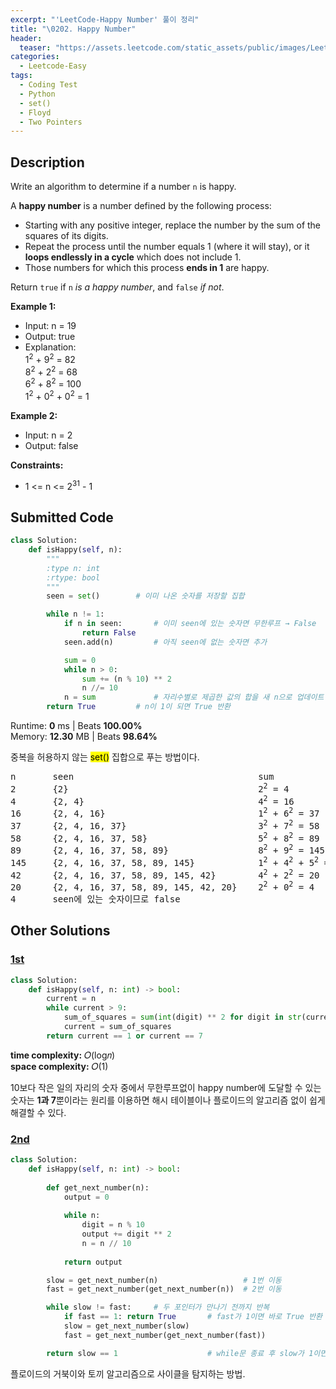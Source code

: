 ```yaml
---
excerpt: "'LeetCode-Happy Number' 풀이 정리"
title: "\0202. Happy Number"
header:
  teaser: "https://assets.leetcode.com/static_assets/public/images/LeetCode_Sharing.png"
categories:
  - Leetcode-Easy
tags:
  - Coding Test
  - Python
  - set()
  - Floyd
  - Two Pointers
---
```


## <i class="fa-solid fa-file-lines"></i> Description

Write an algorithm to determine if a number `n` is happy.

A **happy number** is a number defined by the following process:

- Starting with any positive integer, replace the number by the sum of the squares of its digits.
- Repeat the process until the number equals 1 (where it will stay), or it **loops endlessly in a cycle** which does not include 1.
- Those numbers for which this process **ends in 1** are happy.

Return `true` if `n` *is a happy number*, and `false` *if not*.

**Example 1:**

- Input: n = 19
- Output: true
- Explanation:   
1<sup>2</sup> + 9<sup>2</sup> = 82   
8<sup>2</sup> + 2<sup>2</sup> = 68   
6<sup>2</sup> + 8<sup>2</sup> = 100   
1<sup>2</sup> + 0<sup>2</sup> + 0<sup>2</sup> = 1   

**Example 2:**

- Input: n = 2
- Output: false

**Constraints:**

- 1 <= n <= 2<sup>31</sup> - 1

## <i class="fa-solid fa-cloud-arrow-up"></i> Submitted Code

```python
class Solution:
    def isHappy(self, n):
        """
        :type n: int
        :rtype: bool
        """
        seen = set()        # 이미 나온 숫자를 저장할 집합

        while n != 1:
            if n in seen:       # 이미 seen에 있는 숫자면 무한루프 → False
                return False
            seen.add(n)         # 아직 seen에 없는 숫자면 추가

            sum = 0   
            while n > 0:
                sum += (n % 10) ** 2
                n //= 10
            n = sum             # 자리수별로 제곱한 값의 합을 새 n으로 업데이트
        return True         # n이 1이 되면 True 반환
```
<i class="fa-solid fa-clock"></i> Runtime: **0** ms \| Beats **100.00%**   
<i class="fa-solid fa-memory"></i> Memory: **12.30** MB \| Beats **98.64%**

중복을 허용하지 않는 <mark>set()</mark> 집합으로 푸는 방법이다.

<pre>
n       seen                                   sum      
2       {2}                                    2<sup>2</sup> = 4
4       {2, 4}                                 4<sup>2</sup> = 16  
16      {2, 4, 16}                             1<sup>2</sup> + 6<sup>2</sup> = 37  
37      {2, 4, 16, 37}                         3<sup>2</sup> + 7<sup>2</sup> = 58 
58      {2, 4, 16, 37, 58}                     5<sup>2</sup> + 8<sup>2</sup> = 89    
89      {2, 4, 16, 37, 58, 89}                 8<sup>2</sup> + 9<sup>2</sup> = 145 
145     {2, 4, 16, 37, 58, 89, 145}            1<sup>2</sup> + 4<sup>2</sup> + 5<sup>2</sup> = 42  
42      {2, 4, 16, 37, 58, 89, 145, 42}        4<sup>2</sup> + 2<sup>2</sup> = 20 
20      {2, 4, 16, 37, 58, 89, 145, 42, 20}    2<sup>2</sup> + 0<sup>2</sup> = 4 
4       seen에 있는 숫자이므로 false
</pre>

## <i class="fa-solid fa-flask"></i> Other Solutions

### <a href="https://leetcode.com/problems/happy-number/solutions/6592711/concise-easy-and-unique-solution-no-hash-hydh/" target="_blank">1st</a>

```python
class Solution:
    def isHappy(self, n: int) -> bool:
        current = n
        while current > 9:
            sum_of_squares = sum(int(digit) ** 2 for digit in str(current))
            current = sum_of_squares
        return current == 1 or current == 7
```
<i class="fa-solid fa-clock"></i> **time complexity:** 𝑂(log𝑛)   
<i class="fa-solid fa-memory"></i> **space complexity:** 𝑂(1)    

10보다 작은 일의 자리의 숫자 중에서 무한루프없이 happy number에 도달할 수 있는 숫자는 **1과 7**뿐이라는 원리를 이용하면 해시 테이블이나 플로이드의 알고리즘 없이 쉽게 해결할 수 있다.

### <a href="https://leetcode.com/problems/happy-number/solutions/6592711/concise-easy-and-unique-solution-no-hash-hydh/" target="_blank">2nd</a>

```python
class Solution:
    def isHappy(self, n: int) -> bool:    
        
        def get_next_number(n):
            output = 0
            
            while n:
                digit = n % 10
                output += digit ** 2
                n = n // 10
            
            return output

        slow = get_next_number(n)                   # 1번 이동
        fast = get_next_number(get_next_number(n))  # 2번 이동

        while slow != fast:     # 두 포인터가 만나기 전까지 반복
            if fast == 1: return True       # fast가 1이면 바로 True 반환
            slow = get_next_number(slow)
            fast = get_next_number(get_next_number(fast))

        return slow == 1                    # while문 종료 후 slow가 1이면 True 반환
```
플로이드의 거북이와 토끼 알고리즘으로 사이클을 탐지하는 방법.